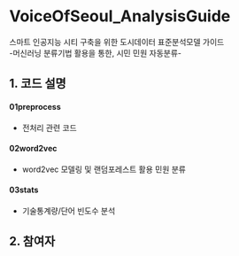 # VoiceOfSeoul_AnalysisGuide
스마트 인공지능 시티 구축을 위한 도시데이터 표준분석모델 가이드\
-머신러닝 분류기법 활용을 통한, 시민 민원 자동분류-


## 1. 코드 설명
#### 01preprocess
 - 전처리 관련 코드
#### 02word2vec
- word2vec 모델링 및 랜덤포레스트 활용 민원 분류
#### 03stats
- 기술통계량/단어 빈도수 분석



## 2. 참여자
